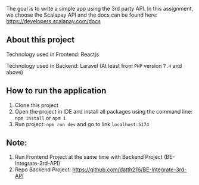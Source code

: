 The goal is to write a simple app using the 3rd party API. In this assignment, we choose the Scalapay API and the docs can be found here: https://developers.scalapay.com/docs

## About this project

Technology used in Frontend: Reactjs

Technology used in Backend: Laravel (At least from `PHP` version `7.4` and above)

## How to run the application

1. Clone this project
2. Open the project in IDE and install all packages using the command line: `npm install` or `npm i`
3. Run project: `npm run dev` and go to link `localhost:5174`

## Note: 
1. Run Frontend Project at the same time with Backend Project (BE-Integrate-3rd-API)
2. Repo Backend Project: https://github.com/datth216/BE-Integrate-3rd-API
